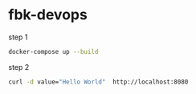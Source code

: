 # fbk-devops

step 1

```bash
docker-compose up --build
```

step 2

```bash
curl -d value="Hello World"  http://localhost:8080
```